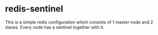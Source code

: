 # redis-sentinel

This is a simple redis configuration which consists of 1 master node and 2 slaves. Every node has a sentinel together with it.

